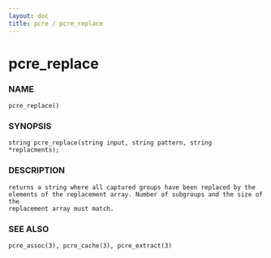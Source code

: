```yaml
---
layout: doc
title: pcre / pcre_replace
---
```

# pcre_replace

### NAME

    pcre_replace()

### SYNOPSIS

    string pcre_replace(string input, string pattern, string *replacments);

### DESCRIPTION

    returns a string where all captured groups have been replaced by the
    elements of the replacement array. Number of subgroups and the size of the
    replacement array must match.

### SEE ALSO

    pcre_assoc(3), pcre_cache(3), pcre_extract(3)
